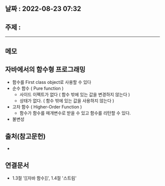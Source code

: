 ## 날짜 : 2022-08-23 07:32

## 주제 : 
----
## 메모
>

## 자바에서의 함수형 프로그래밍
- 함수를 First class object로 사용할 수 있다
- 순수 함수 ( Pure function )
	- 사이드 이펙트가 없다 ( 함수 밖에 있는 값을 변경하지 않는다 )
	- 상태가 없다. ( 함수 밖에 있는 값을 사용하지 않는다 )
- 고차 함수 ( Higher-Order Function )
	- 함수가 함수를 매개변수로 받을 수 있고 함수를 리턴할 수 있다.
- 불변성


## 출처(참고문헌)
-

## 연결문서
- 1.3절 '[[자바 함수]]', 1.4절 '스트림'
